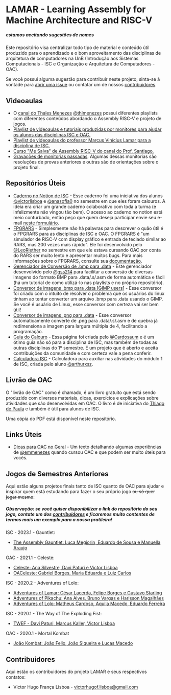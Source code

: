 # LAMAR - Learning Assembly for Machine Architecture and RISC-V
##### estamos aceitando sugestões de nomes

Este repositório visa centralizar todo tipo de material e conteúdo útil produzido para o aprendizado e o bom aproveitamento das disciplinas de arquitetura de computadores na UnB (Introdução aos Sistemas Computacionais - ISC e Organização e Arquitetura de Computadores - OAC).

Se você possui alguma sugestão para contribuir neste projeto, sinta-se à vontade para [abrir uma issue](https://github.com/victorlisboa/LAMAR/issues/new) ou contatar um de nossos [contribuidores](#contribuidores).

## Videoaulas

- O [canal do Thales Menezes](https://www.youtube.com/@thlmenezes3430) [@thlmenezes](https://github.com/thlmenezes) possui diferentes playlists com diferentes conteúdos abordando o Assembly RISC-V e projeto de jogos.
- [Playlist de videoaulas e tutoriais produzidas por monitores para ajudar os alunos das disciplinas ISC e OAC.](https://youtube.com/playlist?list=PLL0Kob75DU32afhLBN5nY2KzOJ5k6lw-Q&si=DDFPmz_BaCsBMM0o)
- [Playlist de videoaulas do professor Marcus Vinícius Lamar para a disciplina de ISC.](https://youtube.com/playlist?list=PLALgy7vIdqUb5INNKsUwkw6Avpo-h_qpm&si=ILiAzg4xVztZz9Ro)
- [Curso "Me Salva" de Assembly RISC-V do canal do Prof. Santiago.](https://youtube.com/playlist?list=PLBw9d_OueVJRZ34oo1HB6q55rAIjuP6Ib&si=mJA0WvhwUMJSaS1d)
- [Gravações de monitorias passadas](https://www.youtube.com/playlist?list=PLL0Kob75DU3389JeYb-z-_N5KBbbwNWpa). Algumas dessas monitorias são resoluções de provas anteriores e outras são de orientações sobre o projeto final.

## Repositórios Úteis
- [Caderno no Notion de ISC](https://www.notion.so/cadernodeisc/invite/069691f6dbef0c56e67127d24241224d2ae7217c) - Esse caderno foi uma iniciativa dos alunos [@victorlisboa](https://github.com/victorlisboa) e [@anasofia0](https://github.com/anasofia0) no semestre em que eles foram calouros. A ideia era criar um grande caderno colaborativo com toda a turma (e infelizmente não vingou tão bem). O acesso ao caderno no notion está meio conturbado, então peço que quem deseja participar envie seu e-mail [neste formulário](https://docs.google.com/forms/d/1KRWlxprWLx6fw9-D8ap_nrHaAXDEJGQArqnYrpkejvY).
- [FPGRARS](https://github.com/LeoRiether/FPGRARS) - Simplesmente não há palavras para descrever o quão útil é o FPGRARS para as disciplinas de ISC e OAC. O FPGRARS é "um simulador de RISC-V com display gráfico e entrada de teclado similar ao RARS, mas 200 vezes mais rápido". Ele foi desenvolvido pelo [@LeoRiether](https://github.com/LeoRiether) no semestre em que ele estava cursando OAC por conta do RARS ser muito lento e apresentar muitos bugs. Para mais informações sobre o FPGRARS, consulte sua [documentação](https://leoriether.github.io/FPGRARS/).
- [Gerenciador de Conversão de .bmp para .data](https://github.com/gss214/Gerenciador-de-Conversao) - Este gerenciador desenvolvido pelo [@gss214](https://github.com/gss214) para facilitar a conversão de diversas imagens do formato BMP para .data/.s/.asm de forma automática e fácil (há um tutorial de como utilizá-lo nas playlists e no próprio repositório).
- [Conversor de imagens .bmp para .data [GIMP users]](https://github.com/RuanPetrus/BMPtoASM) - Esse conversor foi criado com o intuito de resolver o problema que os usuários do linux tinham ao tentar converter um arquivo .bmp para .data usando o GIMP. Se você é usuário de Linux, esse conversor com certeza vai ser bem útil!
- [Conversor de imagens .png para .data](https://github.com/ABMHub/png2oac) - Esse conversor automaticamente converte de .png para .data/.s/.asm e de quebra já redimensiona a imagem para largura múltipla de 4, facilitando a programação.
- [Guia do Calouro](https://cardosaum.github.io/guia-do-cicalouro/) - Essa página foi criada pelo [@Cardosaum](https://github.com/Cardosaum) e é um ótimo guia não só para a disciplina de ISC, mas também de todas as outras disciplinas do 1º semestre. É um projeto que é aberto e aceita contribuições da comunidade e com certeza vale a pena conferir.
- [Calculadora ISC](https://github.com/arthurxsz/ISC-Calculadora) - Calculadora para auxiliar nas atividades do módulo 1 de ISC, criada pelo aluno [@arthurxsz](https://github.com/arthurxsz).

## Livrão de OAC

O "livrão de OAC" como é chamado, é um livro gratuito que está sendo produzido com diversos materiais, dicas, exercícios e explicações sobre atividades que são desenvolvidas em OAC. O livro é de iniciativa do [Thiago de Paula](link) e também é útil para alunos de ISC.

Uma cópia do PDF está disponível neste repositório.

## Links Úteis

- [Dicas para OAC no Geral](https://docs.google.com/document/d/1k0Qy25dyoapkW3nP2wsmMaD7o3qBDLXW8S9ArubQVWg) - Um texto detalhando algumas experiências de [@emmenezes](https://github.com/emmenezes) quando cursou OAC e que podem ser muito úteis para vocês.

## Jogos de Semestres Anteriores

Aqui estão alguns projetos finais tanto de ISC quanto de OAC para ajudar e inspirar quem está estudando para fazer o seu próprio jogo ~~ou só quer jogar mesmo~~:

##### Observação: se você quiser disponibilizar o link do repositório do seu jogo, contate um dos [contribuidores](#contribuidores) e ficaremos muito contentes de termos mais um exemplo para a nossa pratileira!

ISC - 2023.1 - Gauntlet:
- [The Assembly Gauntlet: Luca Megiorin, Eduardo de Sousa e Manuella Araujo](https://github.com/Luke0133/The-Assembly-Gauntlet)

OAC - 2021.1 - Celeste:
- [Celeste: Ana Silvestre, Davi Paturi e Victor Lisboa](https://github.com/Acucar-tempero-e-tudo-que-ha-de-bom/ProjetoOAC-2021)
- [OACeleste: Gabriel Borges, Maria Eduarda e Luiz Carlos](https://github.com/ziul123/OACeleste)

ISC - 2020.2 - Adventures of Lolo:
- [Adventures of Lamar: César Lacerda, Felipe Borges e Gustavo Starling](https://github.com/Felipedbbsb/Adventures-of-Lamar-ISC)
- [Adventures of Pikachu: Ana Alves, Bruno Vargas e Harisson Magalhães](https://github.com/BrunoVarg/AdventuresOfPikachu)
- [Adventures of Lolo: Matheus Cardoso, Aquila Macedo, Eduardo Ferreira](https://github.com/Cardosaum/isc-lolo-game)

ISC - 2020.1 - The Way of The Exploding Fist:
- [TWEF - Davi Paturi, Marcus Kaller, Victor Lisboa](https://github.com/davipatury/ProjetoISC-2020)

OAC - 2020.1 - Mortal Kombat
- [João Kombat: João Felix, João Siqueira e Lucas Macedo](https://github.com/ABMHub/JoaoKombat)

## Contribuidores

Aqui estão os contribuidores do projeto LAMAR e seus respectivos contatos:

- Victor Hugo França Lisboa - [victorhugof.lisboa@gmail.com](mailto:victorhugof.lisboa@gmail.com)
